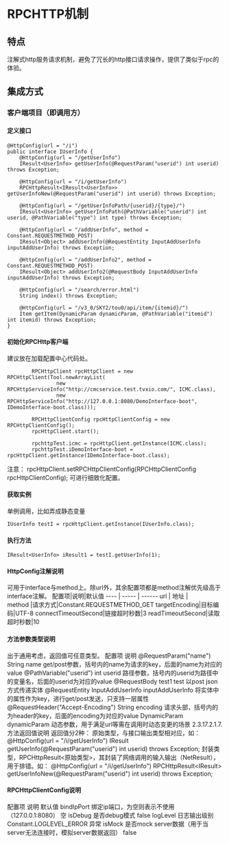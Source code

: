 # RPCHTTP机制

## 特点
注解式http服务请求机制，避免了冗长的http接口请求操作，提供了类似于rpc的体验。

## 集成方式

### 客户端项目（即调用方）

#### 定义接口
```
@HttpConfig(url = "/i")
public interface IUserInfo {
	@HttpConfig(url = "/getUserInfo")
	IResult<UserInfo> getUserInfo(@RequestParam("userid") int userid) throws Exception;

	@HttpConfig(url = "/i/getUserInfo")
	RPCHttpResult<IResult<UserInfo>> getUserInfoNew(@RequestParam("userid") int userid) throws Exception;

	@HttpConfig(url = "/getUserInfoPath/{userid}/{type}/")
	IResult<UserInfo> getUserInfoPath(@PathVariable("userid") int userid, @PathVariable("type") int type) throws Exception;

	@HttpConfig(url = "/addUserInfo", method = Constant.REQUESTMETHOD_POST)
	IResult<Object> addUserInfo(@RequestEntity InputAddUserInfo inputAddUserInfo) throws Exception;

	@HttpConfig(url = "/addUserInfo2", method = Constant.REQUESTMETHOD_POST)
	IResult<Object> addUserInfo2(@RequestBody InputAddUserInfo inputAddUserInfo) throws Exception;

	@HttpConfig(url = "/search/error.html")
	String index() throws Exception;

	@HttpConfig(url = "/v3_0/SKY2/tou0/api/item/{itemid}/")
	Item getItem(DynamicParam dynamicParam, @PathVariable("itemid") int itemid) throws Exception;
}
```

#### 初始化RPCHttp客户端
建议放在加载配置中心代码处。
```
		RPCHttpClient rpcHttpClient = new RPCHttpClient(Tool.newArrayList(
				new RPCHttpServiceInfo("http://cmcservice.test.tvxio.com/", ICMC.class),
				new RPCHttpServiceInfo("http://127.0.0.1:8080/DemoInterface-boot", IDemoInterface-boot.class)));

		RPCHttpClientConfig rpcHttpClientConfig = new RPCHttpClientConfig();
		rpcHttpClient.start();

		rpchttpTest.icmc = rpcHttpClient.getInstance(ICMC.class);
		rpchttpTest.iDemoInterface-boot = rpcHttpClient.getInstance(IDemoInterface-boot.class);
```

注意：
rpcHttpClient.setRPCHttpClientConfig(RPCHttpClientConfig rpcHttpClientConfig);
可进行细致化配置。

#### 获取实例
单例调用，比如弄成静态变量
```
IUserInfo testI = rpcHttpClient.getInstance(IUserInfo.class);
```

#### 执行方法
```
IResult<UserInfo> iResult1 = testI.getUserInfo(1);
```

#### HttpConfig注解说明
可用于interface与method上。除url外，其余配置项都是method注解优先级高于interface注解。
配置项|说明|默认值
---- | ----- | ------
url  |	地址  |	
method |请求方式|Constant.REQUESTMETHOD_GET
targetEncoding|目标编码|UTF-8
connectTimeoutSecond|链接超时秒数|3
readTimeoutSecond|读取超时秒数|10

#### 方法参数类型说明
出于通用考虑，返回值可任意类型。
配置项	说明
@RequestParam("name") String name	get/post参数，括号内的name为请求的key，后面的name为对应的value
@PathVariable("userid") int userid	路径参数，括号内的userid为路径中的变量名，后面的userid为对应的value
@RequestBody test1 test	以post json方式传递实体
@RequestEntity InputAddUserInfo inputAddUserInfo	将实体中的属性作为key，进行get/post发送，只支持一层属性
@RequestHeader("Accept-Encoding") String encoding	请求头部，括号内的为header的key，后面的encoding为对应的value
DynamicParam dynamicParam	动态参数，用于满足url等需在调用时动态变更的场景
2.3.17.2.1.7.	方法返回值说明
返回值分2种：
原始类型，与接口输出类型相对应，如：
	@HttpConfig(url = "/i/getUserInfo")
	IResult<UserInfo> getUserInfo(@RequestParam("userid") int userid) throws Exception;
封装类型，RPCHttpResult<原始类型>，其封装了网络调用的输入输出（NetResult），用于排错。如：
	@HttpConfig(url = "/i/getUserInfo")
	RPCHttpResult<IResult<UserInfo>> getUserInfoNew(@RequestParam("userid") int userid) throws Exception;
#### RPCHttpClientConfig说明

配置项	说明	默认值
bindIpPort	绑定ip端口，为空则表示不使用（127.0.0.1:8080）	空
isDebug	是否debug模式	false
logLevel	日志输出级别	Constant.LOGLEVEL_ERROR
异常
isMock	是否mock server数据（用于当server无法连接时，模拟server数据返回）	false
